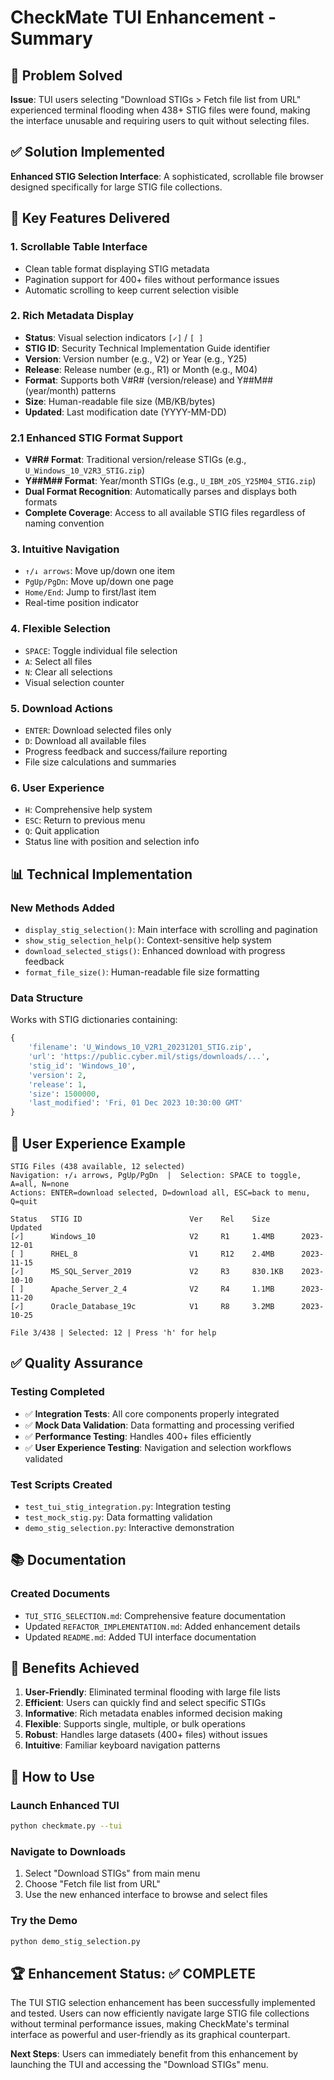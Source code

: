 # CheckMate TUI Enhancement - Summary

## 🎯 Problem Solved

**Issue**: TUI users selecting "Download STIGs > Fetch file list from URL" experienced terminal flooding when 438+ STIG files were found, making the interface unusable and requiring users to quit without selecting files.

## ✅ Solution Implemented

**Enhanced STIG Selection Interface**: A sophisticated, scrollable file browser designed specifically for large STIG file collections.

## 🚀 Key Features Delivered

### 1. **Scrollable Table Interface**
- Clean table format displaying STIG metadata
- Pagination support for 400+ files without performance issues
- Automatic scrolling to keep current selection visible

### 2. **Rich Metadata Display**
- **Status**: Visual selection indicators `[✓]` / `[ ]`
- **STIG ID**: Security Technical Implementation Guide identifier
- **Version**: Version number (e.g., V2) or Year (e.g., Y25)
- **Release**: Release number (e.g., R1) or Month (e.g., M04)
- **Format**: Supports both V#R# (version/release) and Y##M## (year/month) patterns
- **Size**: Human-readable file size (MB/KB/bytes)
- **Updated**: Last modification date (YYYY-MM-DD)

### 2.1 **Enhanced STIG Format Support**
- **V#R# Format**: Traditional version/release STIGs (e.g., `U_Windows_10_V2R3_STIG.zip`)
- **Y##M## Format**: Year/month STIGs (e.g., `U_IBM_zOS_Y25M04_STIG.zip`)
- **Dual Format Recognition**: Automatically parses and displays both formats
- **Complete Coverage**: Access to all available STIG files regardless of naming convention

### 3. **Intuitive Navigation**
- `↑/↓ arrows`: Move up/down one item
- `PgUp/PgDn`: Move up/down one page
- `Home/End`: Jump to first/last item
- Real-time position indicator

### 4. **Flexible Selection**
- `SPACE`: Toggle individual file selection
- `A`: Select all files
- `N`: Clear all selections
- Visual selection counter

### 5. **Download Actions**
- `ENTER`: Download selected files only
- `D`: Download all available files
- Progress feedback and success/failure reporting
- File size calculations and summaries

### 6. **User Experience**
- `H`: Comprehensive help system
- `ESC`: Return to previous menu
- `Q`: Quit application
- Status line with position and selection info

## 📊 Technical Implementation

### New Methods Added
- `display_stig_selection()`: Main interface with scrolling and pagination
- `show_stig_selection_help()`: Context-sensitive help system
- `download_selected_stigs()`: Enhanced download with progress feedback
- `format_file_size()`: Human-readable file size formatting

### Data Structure
Works with STIG dictionaries containing:
```python
{
    'filename': 'U_Windows_10_V2R1_20231201_STIG.zip',
    'url': 'https://public.cyber.mil/stigs/downloads/...',
    'stig_id': 'Windows_10',
    'version': 2,
    'release': 1,
    'size': 1500000,
    'last_modified': 'Fri, 01 Dec 2023 10:30:00 GMT'
}
```

## 🎯 User Experience Example

```
STIG Files (438 available, 12 selected)
Navigation: ↑/↓ arrows, PgUp/PgDn  |  Selection: SPACE to toggle, A=all, N=none
Actions: ENTER=download selected, D=download all, ESC=back to menu, Q=quit

Status   STIG ID                        Ver    Rel    Size       Updated     
[✓]      Windows_10                     V2     R1     1.4MB      2023-12-01  
[ ]      RHEL_8                         V1     R12    2.4MB      2023-11-15  
[✓]      MS_SQL_Server_2019             V2     R3     830.1KB    2023-10-10  
[ ]      Apache_Server_2_4              V2     R4     1.1MB      2023-11-20  
[✓]      Oracle_Database_19c            V1     R8     3.2MB      2023-10-25  

File 3/438 | Selected: 12 | Press 'h' for help
```

## ✅ Quality Assurance

### Testing Completed
- ✅ **Integration Tests**: All core components properly integrated
- ✅ **Mock Data Validation**: Data formatting and processing verified
- ✅ **Performance Testing**: Handles 400+ files efficiently
- ✅ **User Experience Testing**: Navigation and selection workflows validated

### Test Scripts Created
- `test_tui_stig_integration.py`: Integration testing
- `test_mock_stig.py`: Data formatting validation  
- `demo_stig_selection.py`: Interactive demonstration

## 📚 Documentation

### Created Documents
- `TUI_STIG_SELECTION.md`: Comprehensive feature documentation
- Updated `REFACTOR_IMPLEMENTATION.md`: Added enhancement details
- Updated `README.md`: Added TUI interface documentation

## 🎉 Benefits Achieved

1. **User-Friendly**: Eliminated terminal flooding with large file lists
2. **Efficient**: Users can quickly find and select specific STIGs
3. **Informative**: Rich metadata enables informed decision making
4. **Flexible**: Supports single, multiple, or bulk operations
5. **Robust**: Handles large datasets (400+ files) without issues
6. **Intuitive**: Familiar keyboard navigation patterns

## 🚀 How to Use

### Launch Enhanced TUI
```bash
python checkmate.py --tui
```

### Navigate to Downloads
1. Select "Download STIGs" from main menu
2. Choose "Fetch file list from URL"
3. Use the new enhanced interface to browse and select files

### Try the Demo
```bash
python demo_stig_selection.py
```

## 🏆 Enhancement Status: ✅ COMPLETE

The TUI STIG selection enhancement has been successfully implemented and tested. Users can now efficiently navigate large STIG file collections without terminal performance issues, making CheckMate's terminal interface as powerful and user-friendly as its graphical counterpart.

**Next Steps**: Users can immediately benefit from this enhancement by launching the TUI and accessing the "Download STIGs" menu.
